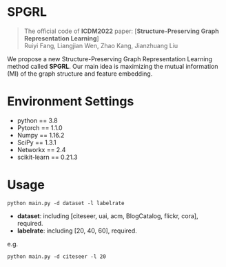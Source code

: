 # **SPGRL**
> The official code of **ICDM2022** paper: [**Structure-Preserving Graph Representation Learning**]
> <br>Ruiyi Fang, Liangjian Wen, Zhao Kang, Jianzhuang Liu

We propose a new Structure-Preserving Graph Representation Learning method called **SPGRL**. Our main idea is maximizing the mutual information (MI) of the graph structure and feature embedding.

# Environment Settings 
* python == 3.8
* Pytorch == 1.1.0  
* Numpy == 1.16.2  
* SciPy == 1.3.1  
* Networkx == 2.4  
* scikit-learn == 0.21.3  

# Usage 
````
python main.py -d dataset -l labelrate
````
* **dataset**: including \[citeseer, uai, acm, BlogCatalog, flickr, cora\], required.  
* **labelrate**: including \[20, 40, 60\], required.  

e.g.  
````
python main.py -d citeseer -l 20
````
